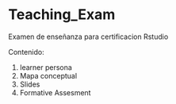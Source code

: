 # Teaching_Exam
Examen de enseñanza para certificacion Rstudio

Contenido:
1. learner persona
2. Mapa conceptual
3. Slides
4. Formative Assesment
